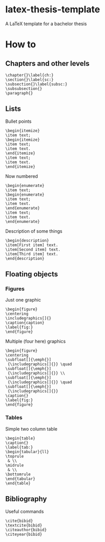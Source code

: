 # latex-thesis-template
 A LaTeX template for a bachelor thesis

# How to

## Chapters and other levels
```
\chapter{}\label{ch:}
\section{}\label{sc:}
\subsection{}\label{subsc:}
\subsubsection{}
\paragraph{}
```

## Lists
Bullet points
```
\begin{itemize}
\item text;
\begin{itemize}
\item text;
\item text.
\end{itemize}
\item text;
\item text.
\end{itemize}
```
Now numbered
```
\begin{enumerate}
\item text;
\begin{enumerate}
\item text;
\item text.
\end{enumerate}
\item text;
\item text.
\end{enumerate}
```
Description of some things
```
\begin{description}
\item[First item] text.
\item[Second item] text.
\item[Third item] text.
\end{description}
```

## Floating objects
### Figures
Just one graphic
```
\begin{figure}
\centering
\includegraphics[]{}
\caption{caption}
\label{fig:}
\end{figure}
```
Multiple (four here) graphics
```
\begin{figure}
\centering
\subfloat[]{\emph{}]
 {\includegraphics[]{}} \quad
\subfloat[]{\emph{}]
 {\includegraphics[]{}} \\
\subfloat[]{\emph{}]
 {\includegraphics[]{}} \quad
\subfloat[]{\emph{}]
 {\includegraphics[]{}}
\caption{}
\label{fig:}
\end{figure}
```

### Tables
Simple two column table
```
\begin{table}
\caption{}
\label{tab:}
\begin{tabular}{ll}
\toprule
 & \\
\midrule
 & \\
\bottomrule
\end{tabular}
\end{table}
```

## Bibliography
Useful commands
```
\cite{bibid}
\textcite{bibid}
\citeauthor{bibid}
\citeyear{bibid}
```
